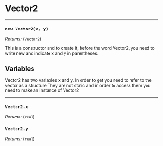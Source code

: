 # Vector2

---

### `new Vector2(x, y)`

*Returns:* (`Vector2`)

This is a constructor and to create it, before the word Vector2, you need to write new and indicate x and y in parentheses.

## Variables

Vector2 has two variables x and y. In order to get you need to refer to the vector as a structure
They are not static and in order to access them you need to make an instance of Vector2

---

### `Vector2.x`

*Returns:* (`real`)

### `Vector2.y`

*Returns:* (`real`)